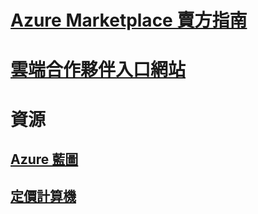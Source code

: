 # [Azure Marketplace 賣方指南](./seller-guide/cloud-partner-portal-seller-guide.md)
# [雲端合作夥伴入口網站](./cloud-partner-portal/cloud-partner-portal-what-is-the-cloud-partner-portal.md)
# 資源
## [Azure 藍圖](https://azure.microsoft.com/roadmap/)
## [定價計算機](https://azure.microsoft.com/pricing/calculator/)
